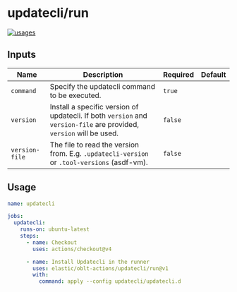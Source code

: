 # <!--name-->updatecli/run<!--/name-->

[![usages](https://img.shields.io/badge/usages-white?logo=githubactions&logoColor=blue)](https://github.com/search?q=elastic%2Foblt-actions%2Fupdatecli%2Frun+%28path%3A.github%2Fworkflows+OR+path%3A**%2Faction.yml+OR+path%3A**%2Faction.yaml%29&type=code)

## Inputs

<!--inputs-->
| Name           | Description                                                                                                         | Required | Default |
|----------------|---------------------------------------------------------------------------------------------------------------------|----------|---------|
| `command`      | Specify the updatecli command to be executed.                                                                       | `true`   | ` `     |
| `version`      | Install a specific version of updatecli. If both `version` and `version-file` are provided, `version` will be used. | `false`  | ` `     |
| `version-file` | The file to read the version from. E.g. `.updatecli-version` or `.tool-versions` (asdf-vm).                         | `false`  | ` `     |
<!--/inputs-->

## Usage

<!--usage action="elastic/oblt-actions/**" version="env:VERSION"-->
```yaml
name: updatecli

jobs:
  updatecli:
    runs-on: ubuntu-latest
    steps:
      - name: Checkout
        uses: actions/checkout@v4

      - name: Install Updatecli in the runner
        uses: elastic/oblt-actions/updatecli/run@v1
        with:
          command: apply --config updatecli/updatecli.d
```
<!--/usage-->
